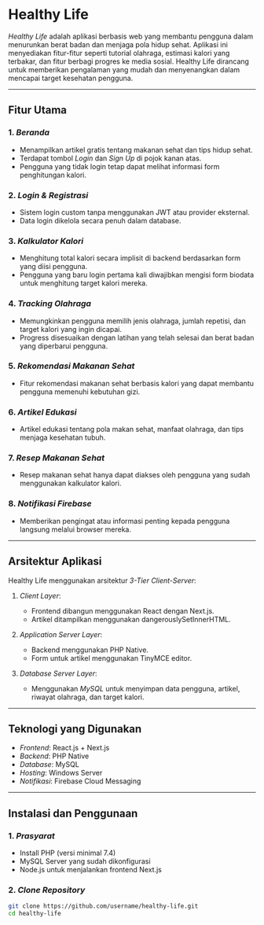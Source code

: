 # Healthy Life

*Healthy Life* adalah aplikasi berbasis web yang membantu pengguna dalam menurunkan berat badan dan menjaga pola hidup sehat. Aplikasi ini menyediakan fitur-fitur seperti tutorial olahraga, estimasi kalori yang terbakar, dan fitur berbagi progres ke media sosial. Healthy Life dirancang untuk memberikan pengalaman yang mudah dan menyenangkan dalam mencapai target kesehatan pengguna.

---

## Fitur Utama

### 1. *Beranda*
   - Menampilkan artikel gratis tentang makanan sehat dan tips hidup sehat.
   - Terdapat tombol *Login* dan *Sign Up* di pojok kanan atas.
   - Pengguna yang tidak login tetap dapat melihat informasi form penghitungan kalori.

### 2. *Login & Registrasi*
   - Sistem login custom tanpa menggunakan JWT atau provider eksternal.
   - Data login dikelola secara penuh dalam database.

### 3. *Kalkulator Kalori*
   - Menghitung total kalori secara implisit di backend berdasarkan form yang diisi pengguna.
   - Pengguna yang baru login pertama kali diwajibkan mengisi form biodata untuk menghitung target kalori mereka.

### 4. *Tracking Olahraga*
   - Memungkinkan pengguna memilih jenis olahraga, jumlah repetisi, dan target kalori yang ingin dicapai.
   - Progress disesuaikan dengan latihan yang telah selesai dan berat badan yang diperbarui pengguna.

### 5. *Rekomendasi Makanan Sehat*
   - Fitur rekomendasi makanan sehat berbasis kalori yang dapat membantu pengguna memenuhi kebutuhan gizi.

### 6. *Artikel Edukasi*
   - Artikel edukasi tentang pola makan sehat, manfaat olahraga, dan tips menjaga kesehatan tubuh.

### 7. *Resep Makanan Sehat*
   - Resep makanan sehat hanya dapat diakses oleh pengguna yang sudah menggunakan kalkulator kalori.

### 8. *Notifikasi Firebase*
   - Memberikan pengingat atau informasi penting kepada pengguna langsung melalui browser mereka.

---

## Arsitektur Aplikasi

Healthy Life menggunakan arsitektur *3-Tier Client-Server*:
1. *Client Layer*:
   - Frontend dibangun menggunakan React dengan Next.js.
   - Artikel ditampilkan menggunakan dangerouslySetInnerHTML.

2. *Application Server Layer*:
   - Backend menggunakan PHP Native.
   - Form untuk artikel menggunakan TinyMCE editor.

3. *Database Server Layer*:
   - Menggunakan *MySQL* untuk menyimpan data pengguna, artikel, riwayat olahraga, dan target kalori.

---

## Teknologi yang Digunakan

- *Frontend*: React.js + Next.js
- *Backend*: PHP Native
- *Database*: MySQL
- *Hosting*: Windows Server
- *Notifikasi*: Firebase Cloud Messaging

---

## Instalasi dan Penggunaan

### 1. *Prasyarat*
   - Install PHP (versi minimal 7.4)
   - MySQL Server yang sudah dikonfigurasi
   - Node.js untuk menjalankan frontend Next.js

### 2. *Clone Repository*
   ```bash
   git clone https://github.com/username/healthy-life.git
   cd healthy-life
